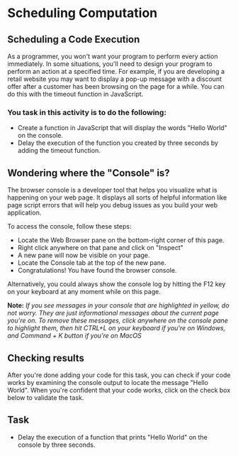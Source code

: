 # Scheduling Computation

## Scheduling a Code Execution
As a programmer, you won't want your program to perform every action immediately. In some situations, you'll need to design your program to perform an action at a specified time. For example, if you are developing a retail website you may want to display a pop-up message with a discount offer after a customer has been browsing on the page for a while. You can do this with the timeout function in JavaScript.

### You task in this activity is to do the following:

- Create a function in JavaScript that will display the words "Hello World" on the console.
- Delay the execution of the function you created by three seconds by adding the timeout function.

## Wondering where the "Console" is?
The browser console is a developer tool that helps you visualize what is happening on your web page. It displays all sorts of helpful information like page script errors that will help you debug issues as you build your web application.

To access the console, follow these steps:

- Locate the Web Browser pane on the bottom-right corner of this page.
- Right click anywhere on that pane and click on "Inspect"
- A new pane will now be visible on your page.
- Locate the Console tab at the top of the new pane.
- Congratulations! You have found the browser console.

Alternatively, you could always show the console log by hitting the F12 key on your keyboard at any moment while on this page.

__Note:__ _If you see messages in your console that are highlighted in yellow, do not worry. They are just informational messages about the current page you're on. To remove these messages, click anywhere on the console pane to highlight them, then hit CTRL+L on your keyboard if you're on Windows, and Command + K button if you're on MacOS_

## Checking results
After you're done adding your code for this task, you can check if your code works by examining the console output to locate the message "Hello World". When you're confident that your code works, click on the check box below to validate the task.

## Task

- Delay the execution of a function that prints "Hello World" on the console by three seconds.